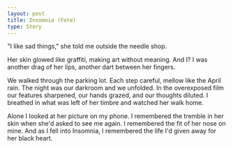 ```yaml
---
layout: post
title: Insomnia (Fate)
type: Story
---
```


"I like sad things," she told me outside the needle shop.

Her skin glowed like graffiti, making art without meaning. And I? I was another drag of her lips, another dart between her fingers.

We walked through the parking lot. Each step careful, mellow like the April rain. The night was our darkroom and we unfolded. In the overexposed film our features sharpened, our hands grazed, and our thoughts diluted. I breathed in what was left of her timbre and watched her walk home.

Alone I looked at her picture on my phone. I remembered the tremble in her skin when she'd asked to see me again. I remembered the fit of her nose on mine. And as I fell into Insomnia, I remembered the life I'd given away for her black heart.
